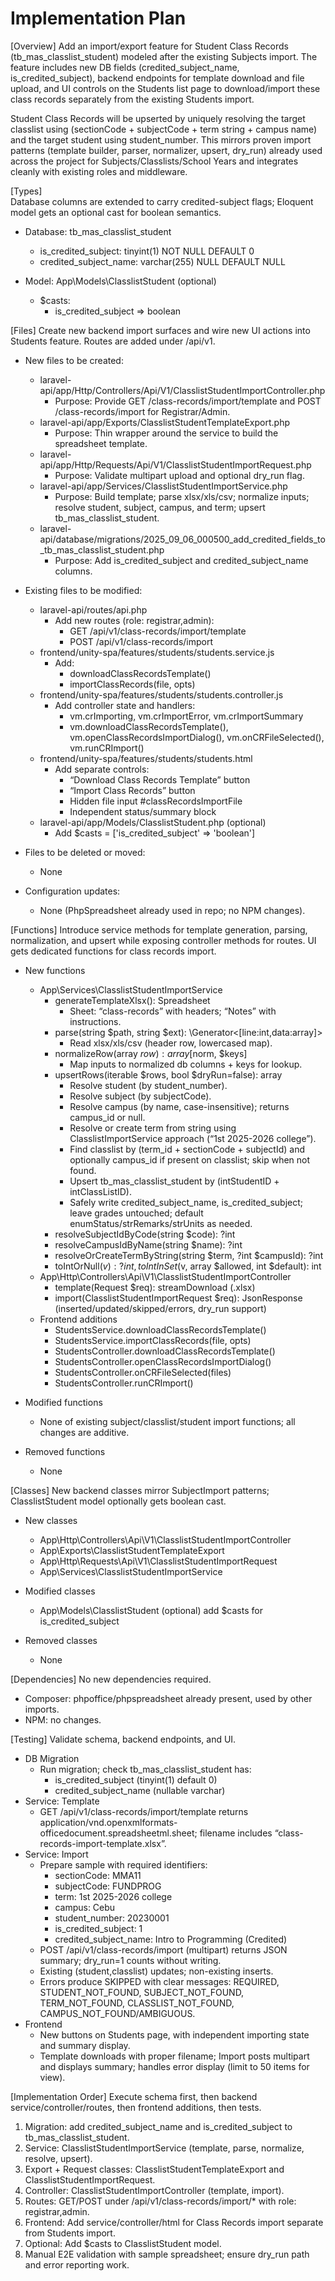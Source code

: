 # Implementation Plan

[Overview]
Add an import/export feature for Student Class Records (tb_mas_classlist_student) modeled after the existing Subjects import. The feature includes new DB fields (credited_subject_name, is_credited_subject), backend endpoints for template download and file upload, and UI controls on the Students list page to download/import these class records separately from the existing Students import.

Student Class Records will be upserted by uniquely resolving the target classlist using (sectionCode + subjectCode + term string + campus name) and the target student using student_number. This mirrors proven import patterns (template builder, parser, normalizer, upsert, dry_run) already used across the project for Subjects/Classlists/School Years and integrates cleanly with existing roles and middleware.

[Types]  
Database columns are extended to carry credited-subject flags; Eloquent model gets an optional cast for boolean semantics.

- Database: tb_mas_classlist_student
  - is_credited_subject: tinyint(1) NOT NULL DEFAULT 0
  - credited_subject_name: varchar(255) NULL DEFAULT NULL

- Model: App\Models\ClasslistStudent (optional)
  - $casts:
    - is_credited_subject => boolean

[Files]
Create new backend import surfaces and wire new UI actions into Students feature. Routes are added under /api/v1.

- New files to be created:
  - laravel-api/app/Http/Controllers/Api/V1/ClasslistStudentImportController.php
    - Purpose: Provide GET /class-records/import/template and POST /class-records/import for Registrar/Admin.
  - laravel-api/app/Exports/ClasslistStudentTemplateExport.php
    - Purpose: Thin wrapper around the service to build the spreadsheet template.
  - laravel-api/app/Http/Requests/Api/V1/ClasslistStudentImportRequest.php
    - Purpose: Validate multipart upload and optional dry_run flag.
  - laravel-api/app/Services/ClasslistStudentImportService.php
    - Purpose: Build template; parse xlsx/xls/csv; normalize inputs; resolve student, subject, campus, and term; upsert tb_mas_classlist_student.
  - laravel-api/database/migrations/2025_09_06_000500_add_credited_fields_to_tb_mas_classlist_student.php
    - Purpose: Add is_credited_subject and credited_subject_name columns.

- Existing files to be modified:
  - laravel-api/routes/api.php
    - Add new routes (role: registrar,admin):
      - GET /api/v1/class-records/import/template
      - POST /api/v1/class-records/import
  - frontend/unity-spa/features/students/students.service.js
    - Add:
      - downloadClassRecordsTemplate()
      - importClassRecords(file, opts)
  - frontend/unity-spa/features/students/students.controller.js
    - Add controller state and handlers:
      - vm.crImporting, vm.crImportError, vm.crImportSummary
      - vm.downloadClassRecordsTemplate(), vm.openClassRecordsImportDialog(), vm.onCRFileSelected(), vm.runCRImport()
  - frontend/unity-spa/features/students/students.html
    - Add separate controls:
      - “Download Class Records Template” button
      - “Import Class Records” button
      - Hidden file input #classRecordsImportFile
      - Independent status/summary block
  - laravel-api/app/Models/ClasslistStudent.php (optional)
    - Add $casts = ['is_credited_subject' => 'boolean']

- Files to be deleted or moved:
  - None

- Configuration updates:
  - None (PhpSpreadsheet already used in repo; no NPM changes).

[Functions]
Introduce service methods for template generation, parsing, normalization, and upsert while exposing controller methods for routes. UI gets dedicated functions for class records import.

- New functions
  - App\Services\ClasslistStudentImportService
    - generateTemplateXlsx(): Spreadsheet
      - Sheet: “class-records” with headers; “Notes” with instructions.
    - parse(string $path, string $ext): \Generator<[line:int,data:array]>
      - Read xlsx/xls/csv (header row, lowercased map).
    - normalizeRow(array $row): array [$norm, $keys]
      - Map inputs to normalized db columns + keys for lookup.
    - upsertRows(iterable $rows, bool $dryRun=false): array
      - Resolve student (by student_number).
      - Resolve subject (by subjectCode).
      - Resolve campus (by name, case-insensitive); returns campus_id or null.
      - Resolve or create term from string using ClasslistImportService approach (“1st 2025-2026 college”).
      - Find classlist by (term_id + sectionCode + subjectId) and optionally campus_id if present on classlist; skip when not found.
      - Upsert tb_mas_classlist_student by (intStudentID + intClassListID).
      - Safely write credited_subject_name, is_credited_subject; leave grades untouched; default enumStatus/strRemarks/strUnits as needed.
    - resolveSubjectIdByCode(string $code): ?int
    - resolveCampusIdByName(string $name): ?int
    - resolveOrCreateTermByString(string $term, ?int $campusId): ?int
    - toIntOrNull($v): ?int, toIntInSet($v, array $allowed, int $default): int
  - App\Http\Controllers\Api\V1\ClasslistStudentImportController
    - template(Request $req): streamDownload (.xlsx)
    - import(ClasslistStudentImportRequest $req): JsonResponse (inserted/updated/skipped/errors, dry_run support)
  - Frontend additions
    - StudentsService.downloadClassRecordsTemplate()
    - StudentsService.importClassRecords(file, opts)
    - StudentsController.downloadClassRecordsTemplate()
    - StudentsController.openClassRecordsImportDialog()
    - StudentsController.onCRFileSelected(files)
    - StudentsController.runCRImport()

- Modified functions
  - None of existing subject/classlist/student import functions; all changes are additive.

- Removed functions
  - None

[Classes]
New backend classes mirror SubjectImport patterns; ClasslistStudent model optionally gets boolean cast.

- New classes
  - App\Http\Controllers\Api\V1\ClasslistStudentImportController
  - App\Exports\ClasslistStudentTemplateExport
  - App\Http\Requests\Api\V1\ClasslistStudentImportRequest
  - App\Services\ClasslistStudentImportService

- Modified classes
  - App\Models\ClasslistStudent (optional) add $casts for is_credited_subject

- Removed classes
  - None

[Dependencies]
No new dependencies required.

- Composer: phpoffice/phpspreadsheet already present, used by other imports.
- NPM: no changes.

[Testing]
Validate schema, backend endpoints, and UI.

- DB Migration
  - Run migration; check tb_mas_classlist_student has:
    - is_credited_subject (tinyint(1) default 0)
    - credited_subject_name (nullable varchar)
- Service: Template
  - GET /api/v1/class-records/import/template returns application/vnd.openxmlformats-officedocument.spreadsheetml.sheet; filename includes “class-records-import-template.xlsx”.
- Service: Import
  - Prepare sample with required identifiers:
    - sectionCode: MMA11
    - subjectCode: FUNDPROG
    - term: 1st 2025-2026 college
    - campus: Cebu
    - student_number: 20230001
    - is_credited_subject: 1
    - credited_subject_name: Intro to Programming (Credited)
  - POST /api/v1/class-records/import (multipart) returns JSON summary; dry_run=1 counts without writing.
  - Existing (student,classlist) updates; non-existing inserts.
  - Errors produce SKIPPED with clear messages: REQUIRED, STUDENT_NOT_FOUND, SUBJECT_NOT_FOUND, TERM_NOT_FOUND, CLASSLIST_NOT_FOUND, CAMPUS_NOT_FOUND/AMBIGUOUS.
- Frontend
  - New buttons on Students page, with independent importing state and summary display.
  - Template downloads with proper filename; Import posts multipart and displays summary; handles error display (limit to 50 items for view).

[Implementation Order]
Execute schema first, then backend service/controller/routes, then frontend additions, then tests.

1) Migration: add credited_subject_name and is_credited_subject to tb_mas_classlist_student.
2) Service: ClasslistStudentImportService (template, parse, normalize, resolve, upsert).
3) Export + Request classes: ClasslistStudentTemplateExport and ClasslistStudentImportRequest.
4) Controller: ClasslistStudentImportController (template, import).
5) Routes: GET/POST under /api/v1/class-records/import/* with role: registrar,admin.
6) Frontend: Add service/controller/html for Class Records import separate from Students import.
7) Optional: Add $casts to ClasslistStudent model.
8) Manual E2E validation with sample spreadsheet; ensure dry_run path and error reporting work.
